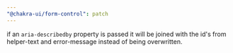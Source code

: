 ```yaml
---
"@chakra-ui/form-control": patch
---
```


if an `aria-describedby` property is passed it will be joined with the id's from
helper-text and error-message instead of being overwritten.

